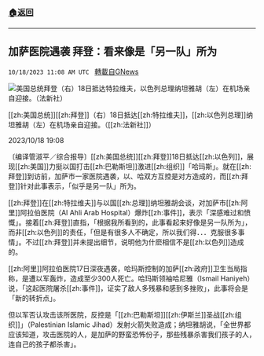 ###  [:house:返回](README.md)
---


## 加萨医院遇袭 拜登：看来像是「另一队」所为
`10/18/2023 11:08 AM UTC ` [轉載自GNews](https://gnews.org/articles/1850752)

![美国总统拜登（右）18日抵达特拉维夫，以色列总理纳坦雅胡（左）在机场亲自迎接。（法新社）](https://img.ltn.com.tw/Upload/news/600/2023/10/18/4462652_1_1.jpg "美国总统拜登（右）18日抵达特拉维夫，以色列总理纳坦雅胡（左）在机场亲自迎接。（法新社）")

[[zh:美国总统]][[zh:拜登]]（右）18日抵达[[zh:特拉维夫]]，[[zh:以色列总理]]纳坦雅胡（左）在机场亲自迎接。（[[zh:法新社]]）

2023/10/18 19:08

〔编译管淑平／综合报导〕[[zh:美国总统]][[zh:拜登]]18日抵达[[zh:以色列]]，展现[[zh:美国]]力挺以国打击[[zh:巴勒斯坦]]激进[[zh:组织]]「哈玛斯」。就在[[zh:拜登]]到访前，加萨市一家医院遇袭，以、哈双方互控是对方造成的，而[[zh:拜登]]针对此事表示，「似乎是另一队」所为。

[[zh:拜登]]在[[zh:特拉维夫]]与以国[[zh:总理]]纳坦雅胡会谈，对加萨市[[zh:阿里]]阿拉伯医院（Al Ahli Arab Hospital）爆炸[[zh:事件]]，表示「深感难过和愤慨」。接着[[zh:拜登]]直指，「根据我所看到的，此事看起来好像是另一队所为」，而非[[zh:以色列]]的责任，「但是有很多人不确定，所以我们得．．．克服很多事情」。不过[[zh:拜登]]并未提出细节，说明他为什麽相信不是[[zh:以色列]]造成的。

[[zh:阿里]]阿拉伯医院17日深夜遇袭，哈玛斯控制的加萨[[zh:政府]]卫生当局指称，是遭以军轰炸，造成至少300人死亡。哈玛斯领袖哈尼雅（Ismail Haniyeh）说，「这起医院屠杀[[zh:事件]]，证实了敌人多残暴和感到多挫败」，此事将会是「新的转折点」。

但以军否认攻击该所医院，反控是「[[zh:巴勒斯坦]][[zh:伊斯兰]]圣战[[zh:组织]]」（Palestinian Islamic Jihad）发射火箭失败造成；纳坦雅胡说，「全世界都应该知道，攻击医院的人，是加萨的野蛮恐怖份子，那些残暴杀害我们孩子的人，连自己的孩子都杀害」。
